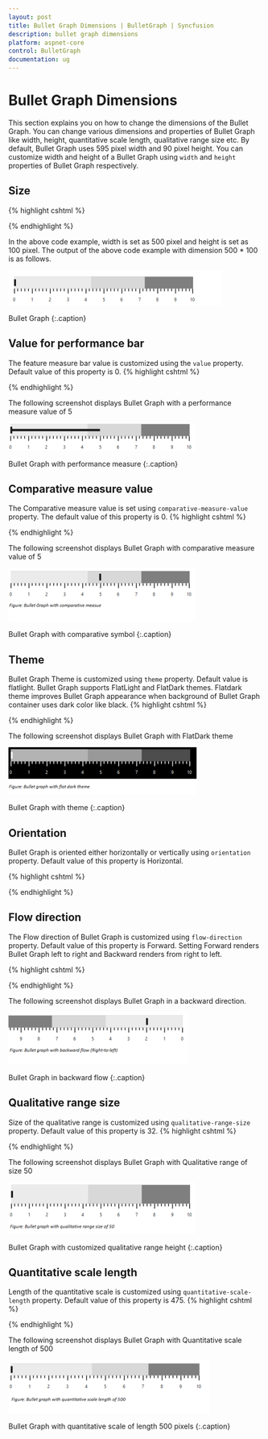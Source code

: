 ```yaml
---
layout: post
title: Bullet Graph Dimensions | BulletGraph | Syncfusion
description: bullet graph dimensions
platform: aspnet-core
control: BulletGraph	
documentation: ug
---
```


# Bullet Graph Dimensions

This section explains you on how to change the dimensions of the Bullet Graph. You can change various dimensions and properties of Bullet Graph like width, height, quantitative scale length, qualitative range size etc. By default, Bullet Graph uses 595 pixel width and 90 pixel height. You can customize width and height of a Bullet Graph using `width` and `height` properties of Bullet Graph respectively.

## Size
{% highlight cshtml %}

<ej-bullet-graph id="Bullets" width="500" height="100">
</ej-bullet-graph>

{% endhighlight %}

In the above code example, width is set as 500 pixel and height is set as 100 pixel. The output of the above code example with dimension 500 * 100 is as follows.



![](Bullet-Graph-Dimensions_images/Bullet-Graph-Dimensions_img1.png)

Bullet Graph
{:.caption}


## Value for performance bar

The feature measure bar value is customized using the `value` property. Default value of this property is 0. 
{% highlight cshtml %}

<ej-bullet-graph id="Bullets" value="5">
</ej-bullet-graph>

{% endhighlight %}

The following screenshot displays Bullet Graph with a performance measure value of 5

![](Bullet-Graph-Dimensions_images/Bullet-Graph-Dimensions_img2.png)

Bullet Graph with performance measure
{:.caption}


## Comparative measure value

The Comparative measure value is set using `comparative-measure-value` property. The default value of this property is 0. 
{% highlight cshtml %}

<ej-bullet-graph id="Bullets" comparative-measure-value="5">
</ej-bullet-graph>

{% endhighlight %}


The following screenshot displays Bullet Graph with comparative measure value of 5



![](Bullet-Graph-Dimensions_images/Bullet-Graph-Dimensions_img3.png)

Bullet Graph with comparative symbol
{:.caption}




## Theme

Bullet Graph Theme is customized using `theme` property. Default value is flatlight. Bullet Graph supports FlatLight and FlatDark themes. Flatdark theme improves Bullet Graph appearance when background of Bullet Graph container uses dark color like black. 
{% highlight cshtml %}

<ej-bullet-graph id="Bullets" theme="FlatDark">
</ej-bullet-graph>

{% endhighlight %}

The following screenshot displays Bullet Graph with FlatDark theme



![](Bullet-Graph-Dimensions_images/Bullet-Graph-Dimensions_img4.png)

Bullet Graph with theme
{:.caption}
 

## Orientation

Bullet Graph is oriented either horizontally or vertically using `orientation` property. Default value of this property is Horizontal. 

{% highlight cshtml %}

<ej-bullet-graph id="Bullets" width="100" height="550" 
orientation="@Orientation.Vertical" flow-direction="@FlowDirection.Backward">
</ej-bullet-graph>

{% endhighlight %}


## Flow direction

The Flow direction of Bullet Graph is customized using `flow-direction` property. Default value of this property is Forward. Setting Forward renders Bullet Graph left to right and Backward renders from right to left.


{% highlight cshtml %}

<ej-bullet-graph id="Bullets" comparative-measure-value="2"
 flow-direction="@FlowDirection.Backward">
</ej-bullet-graph>

{% endhighlight %}

The following screenshot displays Bullet Graph in a backward direction.

![](Bullet-Graph-Dimensions_images/Bullet-Graph-Dimensions_img5.png)

Bullet Graph in backward flow
{:.caption}


## Qualitative range size

Size of the qualitative range is customized using  `qualitative-range-size` property. Default value of this property is 32. 
{% highlight cshtml %}

<ej-bullet-graph id="Bullets" qualitative-range-size="50">
</ej-bullet-graph>

{% endhighlight %}

The following screenshot displays Bullet Graph with Qualitative range of size 50

![](Bullet-Graph-Dimensions_images/Bullet-Graph-Dimensions_img6.png)

Bullet Graph with customized qualitative range height
{:.caption}



## Quantitative scale length

Length of the quantitative scale is customized using `quantitative-scale-length` property. Default value of this property is 475. 
{% highlight cshtml %}

<ej-bullet-graph id="Bullets" quantitative-scale-length="500">
</ej-bullet-graph>

{% endhighlight %}

The following screenshot displays Bullet Graph with Quantitative scale length of 500

![](Bullet-Graph-Dimensions_images/Bullet-Graph-Dimensions_img7.png)

Bullet Graph with quantitative scale of length 500 pixels
{:.caption}



